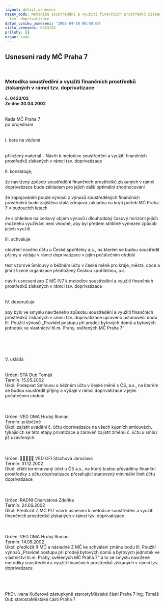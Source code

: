 ```yaml
---
layout: detail_usneseni
nazev_bodu: Metodika soustředění a využití finančních prostředků získaných v rámci
  tzv. doprivatizace
datum_vzniku_usneseni: '2002-04-30 00:00:00'
cislo_usneseni: 0423/02
prilohy: []
organ: rada
---
```

<div id="ucUsn_pList" class="usn">
	<span><h2>Usnesení rady MČ Praha 7 </h2>
<br></span><div class="standBody">
<span><h3>Metodika soustředění a využití finančních prostředků získaných v rámci tzv. doprivatizace</h3></span><div class="center">
		<strong>č. 0423/02</strong><br>
	</div>
<div class="center">
		<strong>Ze dne 30.04.2002</strong><br><br>
	</div>
<br>Rada MČ Praha 7<br>po projednání<br><br><br>I.	bere na vědomí<br><br> <br>přiložený materiál - Návrh k metodice soustředění a využití finančních prostředků získaných v rámci tzv. doprivatizace<br><br>II.	konstatuje,<br><br>že navržený způsob soustředění finančních prostředků získaných v rámci doprivatizace bude základem pro jejich další optimální zhodnocování<br><br>že zapojováním pouze výnosů z výnosů soustředěných finančních prostředků bude zajištěna stálá zdrojová základna na krytí potřeb MČ Praha 7 v budoucích letech<br><br>že s ohledem na celkový objem výnosů i dlouhodobý časový horizont jejich možného využívání není vhodné, aby byl předem striktně vymezen způsob jejich využití<br><br>III.	schvaluje <br><br>otevření nového účtu u České spořitelny a.s., na kterém se budou soustředit příjmy a výdaje v rámci doprivatizace v jejím počátečním období<br><br>text vzorové Smlouvy o běžném účtu v české měně pro kraje, města, obce a jimi zřízené organizace předložený Českou spořitelnou, a.s.<br><br>návrh usnesení pro Z MČ P/7 k metodice soustředění a využití finančních prostředků získaných v rámci tzv. doprivatizace<br><br><br>IV.	doporučuje<br><br>aby bylo ve smyslu navrženého způsobu soustředění a využití finančních prostředků získaných v rámci tzv. doprivatizace upraveno ustanovení bodu III. Použití výnosů „Pravidel postupu při prodeji bytových domů a bytových jednotek ve vlastnictví hl.m. Prahy, svěřených MČ Praha 7“<br><br><br><br><br><br>V.	ukládá <br><br> <br>Určen:	STA Dub Tomáš<br>Termín: 15.05.2002<br>Úkol:	Podepsat Smlouvu o běžném účtu v české měně s ČS, a.s., na kterém se budou soustředit příjmy a výdaje v rámci doprivatizace v jejím počátečním období<br> <br><br> <br>Určen:	VED OMA Hrubý Roman<br>Termín: průběžně<br>Úkol:	zajistit uvádění č. účtu doprivatizace na všech kupních smlouvách, týkajících se této etapy privatizace a zároveň zajistit změnu č. účtu u smluv již uzavřených<br> <br><br> <br>Určen:	﷡﷡﷡﷡﷡	VED OFI Stachová Jaroslava<br>Termín: 31.12.2002<br>Úkol:	zřídit termínovaný účet u ČS a.s., na který budou převáděny finanční prostředky z účtu doprivatizace přesahující stanovený  minimální limit účtu doprivatizace<br> <br><br> <br>Určen:	RADNI Charvátová Zdeňka<br>Termín: 24.06.2002<br>Úkol:	Předložit Z MČ P/7 návrh usnesení k metodice soustředění a využití finančních prostředků získaných v rámci tzv. doprivatizace<br> <br><br> <br>Určen:	VED OMA Hrubý Roman<br>Termín: 14.05.2002<br>Úkol:	předložit R MČ a následně Z MČ ke schválení změnu bodu III. Použití výnosů „Pravidel postupu při prodeji bytových domů a bytových jednotek ve vlastnictví hl.m. Prahy, svěřených MČ Praha 7“ a to ve smyslu navržené metodiky soustředění a využití finančních prostředků získaných v rámci tzv. doprivatizace <br> <br><br> <br>	<br>PhDr. Ivana Kučerová zástupkyně starostyMěstské části Praha 7	Ing. Tomáš Dub starostaMěstské části Praha 7<br>	<br><br>
</div>
</div>